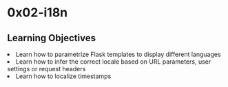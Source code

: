 <h1>0x02-i18n</h1>

<h2>Learning Objectives</h2>
<li>Learn how to parametrize Flask templates to display different languages</li>
<li>Learn how to infer the correct locale based on URL parameters, user settings or request headers</li>
<li>Learn how to localize timestamps</li>
